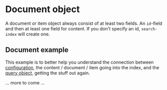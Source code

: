 # Document object

A document or item object always consist of at least two fields. An `id`-field and then at least one field for content. If you don't specify an id, `search-index` will create one.

## Document example
This example is to better help you understand the connection between [configuration](/doc/reference/configuration.md#configuration-example), the content / document / item going into the index, and the [query object](/doc/reference/query-object-example.md), getting the stuff out again.

... more to come ...